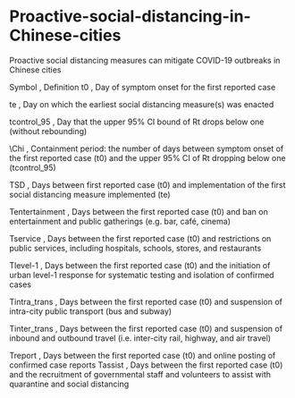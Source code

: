 # Proactive-social-distancing-in-Chinese-cities
Proactive social distancing measures can mitigate COVID-19 outbreaks in Chinese cities

Symbol	,	Definition
t0	,	Day of symptom onset for the first reported case

te	,	Day on which the earliest social distancing measure(s) was enacted

tcontrol_95	,	Day that the upper 95% CI bound of Rt drops below one (without rebounding)

\Chi	,	Containment period: the number of days between symptom onset of the first reported case (t0) and the upper 95% CI of Rt dropping below one (tcontrol_95)

TSD	,	Days between first reported case (t0) and implementation of the first social distancing measure implemented (te)

Tentertainment	,	Days between the first reported case (t0) and ban on entertainment and public gatherings (e.g. bar, café, cinema)

Tservice	,	Days between the first reported case (t0) and restrictions on public services, including hospitals, schools, stores, and restaurants

Tlevel-1	,	Days between the first reported case (t0) and the initiation of urban level-1 response for systematic testing and isolation of confirmed cases

Tintra_trans	,	Days between the first reported case (t0) and suspension of intra-city public transport (bus and subway)

Tinter_trans	,	Days between the first reported case (t0) and suspension of inbound and outbound travel (i.e. inter-city rail, highway, and air travel)

Treport	,	Days between the first reported case (t0) and online posting of confirmed case reports
Tassist	,	Days between the first reported case (t0) and the recruitment of governmental staff and volunteers to assist with quarantine and social distancing
